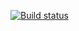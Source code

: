[![Build status](https://ci.appveyor.com/api/projects/status/99gs8ib4ucth6uj7/branch/master?svg=true)](https://ci.appveyor.com/project/nvborisenko/logger-net-nlog/branch/master)
